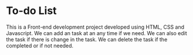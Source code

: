 # To-do List
This is a Front-end development project developed using HTML, CSS and Javascript.
We can add an task at an any time if we need.
We can also edit the task if there is change in the task.
We can delete the task if the completed or if not needed.

